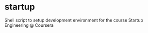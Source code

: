 startup
=======

Shell script to setup development environment for the course Startup Engineering @ Coursera
